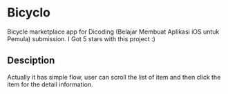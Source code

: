 # Bicyclo
Bicycle marketplace app for Dicoding (Belajar Membuat Aplikasi iOS untuk Pemula) submission. I Got 5 stars with this project :)

## Desciption
Actually it has simple flow, user can scroll the list of item and then click the item for the detail information.
